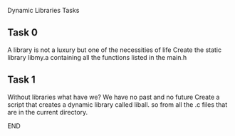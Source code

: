 Dynamic Libraries Tasks

Task 0
------

A library is not a luxury but one of the necessities of life
Create the static library libmy.a containing all the functions listed in the main.h 

Task 1
------

Without libraries what have we? We have no past and no future
Create a script that creates a dynamic library called liball.
so from all the .c files that are in the current directory.

END
